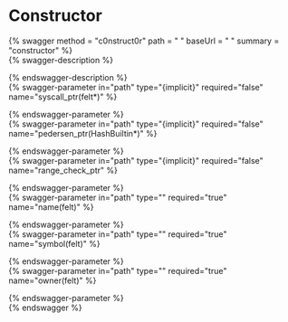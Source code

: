 
Constructor
===========
  
{% swagger method = "c0nstruct0r" path = " " baseUrl = " " summary = "constructor" %}  
{% swagger-description %}  
  
{% endswagger-description %}  
{% swagger-parameter in="path" type="{implicit}" required="false" name="syscall_ptr(felt*)" %}  
  
{% endswagger-parameter %}  
{% swagger-parameter in="path" type="{implicit}" required="false" name="pedersen_ptr(HashBuiltin*)" %}  
  
{% endswagger-parameter %}  
{% swagger-parameter in="path" type="{implicit}" required="false" name="range_check_ptr" %}  
  
{% endswagger-parameter %}  
{% swagger-parameter in="path" type="" required="true" name="name(felt)" %}  
  
{% endswagger-parameter %}  
{% swagger-parameter in="path" type="" required="true" name="symbol(felt)" %}  
  
{% endswagger-parameter %}  
{% swagger-parameter in="path" type="" required="true" name="owner(felt)" %}  
  
{% endswagger-parameter %}  
{% endswagger %}